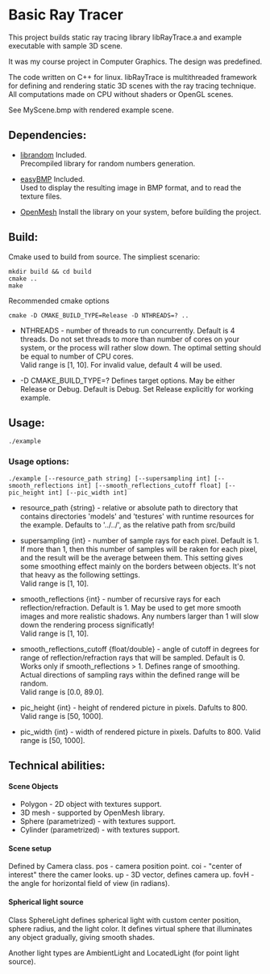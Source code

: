 Basic Ray Tracer
===============

This project builds static ray tracing library libRayTrace.a and example executable
with sample 3D scene.

It was my course project in Computer Graphics. The design was predefined.

The code written on C++ for linux. libRayTrace is multithreaded framework for 
defining and rendering static 3D scenes with the ray tracing technique.
All computations made on CPU without shaders or OpenGL scenes.

See MyScene.bmp with rendered example scene.

## Dependencies:


* [librandom](www.agner.org/random/)
Included.  
Precompiled library for random numbers generation.

* [easyBMP](http://easybmp.sourceforge.net)
Included.  
Used to display the resulting image in BMP format, and to read the texture files.

* [OpenMesh](http://www.openmesh.org/)
Install the library on your system, before building the project.

## Build:

Cmake used to build from source. The simpliest scenario:

    mkdir build && cd build
    cmake ..
    make

Recommended cmake options

    cmake -D CMAKE_BUILD_TYPE=Release -D NTHREADS=? ..

* NTHREADS - number of threads to run concurrently. Default is 4 threads.
  Do not set threads to more than number of cores on your system, or the process
  will rather slow down. The optimal setting should be equal to number of CPU cores.  
  Valid range is [1, 10]. For invalid value, default 4 will be used.

* -D CMAKE_BUILD_TYPE=?
  Defines target options. May be either Release or Debug. Default is Debug.
  Set Release explicitly for working example.

## Usage:

    ./example

### Usage options:

    ./example [--resource_path string] [--supersampling int] [--smooth_reflections int] [--smooth_reflections_cutoff float] [--pic_height int] [--pic_width int]
    
* resource_path {string} - relative or absolute path to directory that contains directories 'models'
  and 'testures' with runtime resources for the example. Defaults to '../../', as the relative path from src/build
        
* supersampling {int} - number of sample rays for each pixel. Default is 1. If more than 1, then this number of samples
  will be raken for each pixel, and the result will be the average between them.
  This setting gives some smoothing effect mainly on the borders between objects. It's not that heavy as the following    settings.  
  Valid range is [1, 10].
        
* smooth_reflections {int} - number of recursive rays for each reflection/refraction. Default is 1.
  May be used to get more smooth images and more realistic shadows.
  Any numbers larger than 1 will slow down the rendering process significatly!  
  Valid range is [1, 10].
        
* smooth_reflections_cutoff {float/double} - angle of cutoff in degrees for range of reflection/refraction rays
  that will be sampled. Default is 0. Works only if smooth_reflections > 1. Defines range of smoothing.
  Actual directions of sampling rays within the defined range will be random.  
  Valid range is [0.0, 89.0].
        
* pic_height {int} - height of rendered picture in pixels. Dafults to 800. Valid range is [50, 1000].
    
* pic_width {int} - width of rendered picture in pixels. Dafults to 800. Valid range is [50, 1000].
        
        
## Technical abilities:

#### Scene Objects

* Polygon - 2D object with textures support.
* 3D mesh - supported by OpenMesh library.
* Sphere (parametrized) - with textures support.
* Cylinder (parametrized) - with textures support.

#### Scene setup

Defined by Camera class.
pos - camera position point.
coi - "center of interest" there the camer looks.
up - 3D vector, defines camera up.
fovH - the angle for horizontal field of view (in radians).

#### Spherical light source

Class SphereLight defines spherical light with custom center position, sphere radius, and the light color.
It defines virtual sphere that illuminates any object gradually, giving smooth shades.

Another light types are AmbientLight and LocatedLight (for point light source).
